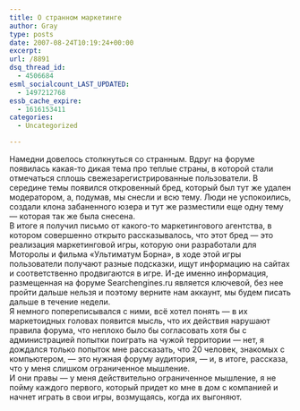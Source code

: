 ```yaml
---
title: О странном маркетинге
author: Gray
type: posts
date: 2007-08-24T10:19:24+00:00
excerpt:
url: /8891
dsq_thread_id:
  - 4506684
esml_socialcount_LAST_UPDATED:
  - 1497212768
essb_cache_expire:
  - 1616153411
categories:
  - Uncategorized

---
```








Намедни довелось столкнуться со странным. Вдруг на форуме появилась какая-то дикая тема про теплые страны, в которой стали отмечаться сплошь свежезарегистрированные пользователи. В середине темы появился откровенный бред, который был тут же удален модератором, а, подумав, мы снесли и всю тему. Люди не успокоились, создали клона забаненного юзера и тут же разместили еще одну тему &#8212; которая так же была снесена.  
В итоге я получил письмо от какого-то маркетингового агентства, в котором совершенно открыто рассказывалось, что этот бред &#8212; это реализация маркетинговой игры, которую они разработали для Моторолы и фильма &#171;Ультиматум Борна&#187;, в ходе этой игры пользователи получают разные подсказки, ищут информацию на сайтах и соответственно продвигаются в игре. И-де именно информация, размещенная на форуме Searchengines.ru является ключевой, без нее пройти дальше нельзя и поэтому верните нам аккаунт, мы будем писать дальше в течение недели.  
Я немного попереписывался с ними, всё хотел понять &#8212; в их маркетоидных головах появится мысль, что их действия нарушают правила форума, что неплохо было бы согласовать хотя бы с администрацией попытки поиграть на чужой территории &#8212; нет, я дождался только попыток мне рассказать, что 20 человек, знакомых с компьютером, &#8212; это нужная форуму аудитория, &#8212; и, в итоге, рассказа, что у меня слишком ограниченное мышление.  
И они правы &#8212; у меня действительно ограниченное мышление, я не пойму каждого первого, который придет ко мне в дом с компанией и начнет играть в свои игры, возмущаясь, когда их выгоняют.